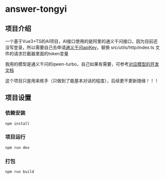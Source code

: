 # answer-tongyi

## 项目介绍

一个基于Vue3+TS的AI项目，AI接口使用的是阿里的通义千问接口，因为目前还没写登录，所以需要自己去申请[通义千问apiKey](https://dashscope.console.aliyun.com/apiKey)，替换 src/utils/http/index.ts 文件的请求拦截器里面的token变量

我用的模型是通义千问的qwen-turbo，自己如果有需要，可参考[对应模型的开发文档](https://dashscope.console.aliyun.com/model)

这个项目只是用来练手（只做到了能基本对话的程度），后续更不更新随缘！！！

## 项目设置

### 依赖安装

```sh
npm install
```

### 项目运行

```sh
npm run dev
```

### 打包

```sh
npm run build
```
